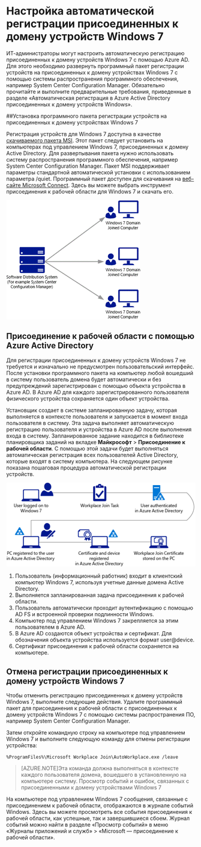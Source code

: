 <properties
	pageTitle="# Настройка автоматической регистрации присоединенных к домену устройств Windows 7 | Microsoft Azure"
	description="Пошаговая процедура настройки автоматической регистрации присоединенных к домену устройств Windows 7 в Azure AD, а также шаги по развертыванию программного пакета регистрации устройств на присоединенных к домену устройствах Windows 7 с помощью системы распространения программного обеспечения, например System Center Configuration Manager."
	services="active-directory"
	documentationCenter=""
	authors="femila"
	manager="stevenpo"
	editor=""/>

<tags
	ms.service="active-directory"
	ms.workload="identity"
	ms.tgt_pltfrm="na"
	ms.devlang="na"
	ms.topic="article"
	ms.date="10/26/2015"
	ms.author="femila"/>

# Настройка автоматической регистрации присоединенных к домену устройств Windows 7

ИТ-администраторы могут настроить автоматическую регистрацию присоединенных к домену устройств Windows 7 с помощью Azure AD. Для этого необходимо развернуть программный пакет регистрации устройств на присоединенных к домену устройствах Windows 7 с помощью системы распространения программного обеспечения, например System Center Configuration Manager. Обязательно прочитайте и выполните предварительные требования, приведенные в разделе «Автоматическая регистрация в Azure Active Directory присоединенных к домену устройств Windows».

##Установка программного пакета регистрации устройств на присоединенных к домену устройствах Windows 7

Регистрация устройств для Windows 7 доступна в качестве [скачиваемого пакета MSI](https://connect.microsoft.com/site1164). Этот пакет следует установить на компьютерах под управлением Windows 7, присоединенных к домену Active Directory. Для развертывания пакета нужно использовать систему распространения программного обеспечения, например System Center Configuration Manager. Пакет MSI поддерживает параметры стандартной автоматической установки с использованием параметра /quiet. Программный пакет доступен для скачивания на [веб-сайте Microsoft Connect](https://connect.microsoft.com/site1164). Здесь вы можете выбрать инструмент присоединения к рабочей области для Windows 7 и скачать его.

![](./media/active-directory-conditional-access/device-registration-process-windows7.gif)

## Присоединение к рабочей области с помощью Azure Active Directory
Для регистрации присоединенных к домену устройств Windows 7 не требуется и изначально не предусмотрен пользовательский интерфейс. После установки программного пакета на компьютер любой вошедший в систему пользователь домена будет автоматически и без предупреждений зарегистрирован с помощью объекта устройства в Azure AD. В Azure AD для каждого зарегистрированного пользователя физического устройства сохраняется один объект устройства.

Установщик создает в системе запланированную задачу, которая выполняется в контексте пользователя и запускается в момент входа пользователя в систему. Эта задача выполняет автоматическую регистрацию пользователя и устройства в Azure AD после выполнения входа в систему. Запланированное задание находится в библиотеке планировщика заданий на вкладке **Майкрософт** > **Присоединение к рабочей области**. С помощью этой задачи будет выполняться автоматическая регистрация всех пользователей Active Directory, которые входят в систему компьютера. На следующем рисунке показана пошаговая процедура автоматической регистрации устройств.

![](./media/active-directory-conditional-access/automatic-device-registration-windows7.png)

1. Пользователь (информационный работник) входит в клиентский компьютер Windows 7, используя учетные данные домена Active Directory.
1. Выполняется запланированная задача присоединения к рабочей области.
1. Пользователь автоматически проходит аутентификацию с помощью AD FS и встроенной проверки подлинности Windows.
1. Компьютер под управлением Windows 7 закрепляется за этим пользователем в Azure AD.
1. В Azure AD создаются объект устройства и сертификат. Для обозначения объекта устройства используется формат user@device.
1. Сертификат присоединения к рабочей области сохраняется на компьютере.

## Отмена регистрации присоединенных к домену устройств Windows 7

Чтобы отменить регистрацию присоединенных к домену устройств Windows 7, выполните следующие действия. Удалите программный пакет для присоединения к рабочей области с присоединенных к домену устройств Windows 7 с помощью системы распространения ПО, например System Center Configuration Manager.

Затем откройте командную строку на компьютере под управлением Windows 7 и выполните следующую команду для отмены регистрации устройства:
    
    %ProgramFiles%\Microsoft Workplace Join\AutoWorkplace.exe /leave

>[AZURE.NOTE]Эта команда должна выполняться в контексте каждого пользователя домена, вошедшего в установленную на компьютере систему. Просмотр событий и ошибок, связанных с присоединенными к домену устройствами Windows 7

На компьютере под управлением Windows 7 сообщения, связанные с присоединением к рабочей области, отображаются в журнале событий Windows. Здесь вы можете просмотреть все события присоединения к рабочей области, как успешные, так и завершившиеся сбоем. Журнал событий можно найти в разделе «Просмотр событий» в меню «Журналы приложений и служб» > «Microsoft — присоединение к рабочей области».

<!---HONumber=Nov15_HO1-->